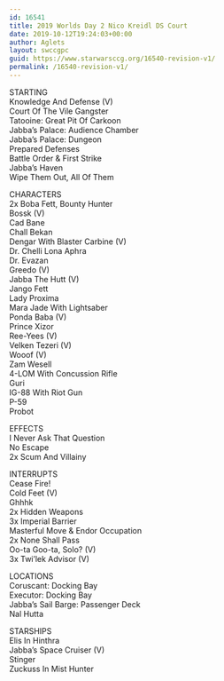 ```yaml
---
id: 16541
title: 2019 Worlds Day 2 Nico Kreidl DS Court
date: 2019-10-12T19:24:03+00:00
author: Aglets
layout: swccgpc
guid: https://www.starwarsccg.org/16540-revision-v1/
permalink: /16540-revision-v1/
---
```

STARTING  
Knowledge And Defense (V)  
Court Of The Vile Gangster  
Tatooine: Great Pit Of Carkoon  
Jabba’s Palace: Audience Chamber  
Jabba’s Palace: Dungeon  
Prepared Defenses  
Battle Order & First Strike  
Jabba’s Haven  
Wipe Them Out, All Of Them

CHARACTERS  
2x Boba Fett, Bounty Hunter  
Bossk (V)  
Cad Bane  
Chall Bekan  
Dengar With Blaster Carbine (V)  
Dr. Chelli Lona Aphra  
Dr. Evazan  
Greedo (V)  
Jabba The Hutt (V)  
Jango Fett  
Lady Proxima  
Mara Jade With Lightsaber  
Ponda Baba (V)  
Prince Xizor  
Ree-Yees (V)  
Velken Tezeri (V)  
Wooof (V)  
Zam Wesell  
4-LOM With Concussion Rifle  
Guri  
IG-88 With Riot Gun  
P-59  
Probot

EFFECTS  
I Never Ask That Question  
No Escape  
2x Scum And Villainy

INTERRUPTS  
Cease Fire!  
Cold Feet (V)  
Ghhhk  
2x Hidden Weapons  
3x Imperial Barrier  
Masterful Move & Endor Occupation  
2x None Shall Pass  
Oo-ta Goo-ta, Solo? (V)  
3x Twi’lek Advisor (V)

LOCATIONS  
Coruscant: Docking Bay  
Executor: Docking Bay  
Jabba’s Sail Barge: Passenger Deck  
Nal Hutta

STARSHIPS  
Elis In Hinthra  
Jabba’s Space Cruiser (V)  
Stinger  
Zuckuss In Mist Hunter